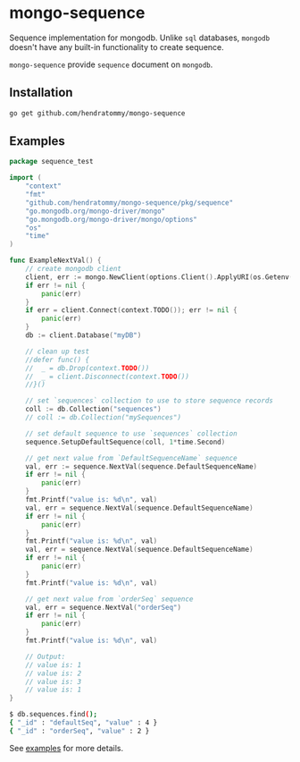# mongo-sequence

Sequence implementation for mongodb. Unlike `sql` databases, `mongodb` doesn't have any built-in functionality to create
sequence.

`mongo-sequence` provide `sequence` document on `mongodb`.

## Installation

```bash
go get github.com/hendratommy/mongo-sequence
```

## Examples
```go
package sequence_test

import (
	"context"
	"fmt"
	"github.com/hendratommy/mongo-sequence/pkg/sequence"
	"go.mongodb.org/mongo-driver/mongo"
	"go.mongodb.org/mongo-driver/mongo/options"
	"os"
	"time"
)

func ExampleNextVal() {
	// create mongodb client
	client, err := mongo.NewClient(options.Client().ApplyURI(os.Getenv("MONGODB_URI")))
	if err != nil {
		panic(err)
	}
	if err = client.Connect(context.TODO()); err != nil {
		panic(err)
	}
	db := client.Database("myDB")

	// clean up test
    //defer func() {
    //	_ = db.Drop(context.TODO())
    //	_ = client.Disconnect(context.TODO())
    //}()

	// set `sequences` collection to use to store sequence records
	coll := db.Collection("sequences")
	// coll := db.Collection("mySequences")

	// set default sequence to use `sequences` collection
	sequence.SetupDefaultSequence(coll, 1*time.Second)

	// get next value from `DefaultSequenceName` sequence
	val, err := sequence.NextVal(sequence.DefaultSequenceName)
	if err != nil {
		panic(err)
	}
	fmt.Printf("value is: %d\n", val)
	val, err = sequence.NextVal(sequence.DefaultSequenceName)
	if err != nil {
		panic(err)
	}
	fmt.Printf("value is: %d\n", val)
	val, err = sequence.NextVal(sequence.DefaultSequenceName)
	if err != nil {
		panic(err)
	}
	fmt.Printf("value is: %d\n", val)

	// get next value from `orderSeq` sequence
	val, err = sequence.NextVal("orderSeq")
	if err != nil {
		panic(err)
	}
	fmt.Printf("value is: %d\n", val)

	// Output:
	// value is: 1
	// value is: 2
	// value is: 3
	// value is: 1
}
```

```bash
$ db.sequences.find();
{ "_id" : "defaultSeq", "value" : 4 }
{ "_id" : "orderSeq", "value" : 2 }
```

See [examples](https://github.com/hendratommy/mongo-sequence/tree/master/pkg/sequence/sequence_example_test.go) for more details.
